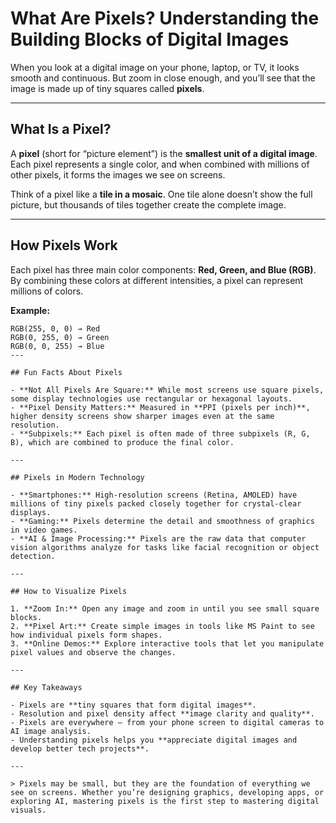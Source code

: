 # What Are Pixels? Understanding the Building Blocks of Digital Images

When you look at a digital image on your phone, laptop, or TV, it looks smooth and continuous. But zoom in close enough, and you’ll see that the image is made up of tiny squares called **pixels**.

---

## What Is a Pixel?

A **pixel** (short for “picture element”) is the **smallest unit of a digital image**. Each pixel represents a single color, and when combined with millions of other pixels, it forms the images we see on screens.

Think of a pixel like a **tile in a mosaic**. One tile alone doesn’t show the full picture, but thousands of tiles together create the complete image.

---

## How Pixels Work

Each pixel has three main color components: **Red, Green, and Blue (RGB)**. By combining these colors at different intensities, a pixel can represent millions of colors.

**Example:**

```text
RGB(255, 0, 0) → Red
RGB(0, 255, 0) → Green
RGB(0, 0, 255) → Blue
---

## Fun Facts About Pixels

- **Not All Pixels Are Square:** While most screens use square pixels, some display technologies use rectangular or hexagonal layouts.  
- **Pixel Density Matters:** Measured in **PPI (pixels per inch)**, higher density screens show sharper images even at the same resolution.  
- **Subpixels:** Each pixel is often made of three subpixels (R, G, B), which are combined to produce the final color.  

---

## Pixels in Modern Technology

- **Smartphones:** High-resolution screens (Retina, AMOLED) have millions of tiny pixels packed closely together for crystal-clear displays.  
- **Gaming:** Pixels determine the detail and smoothness of graphics in video games.  
- **AI & Image Processing:** Pixels are the raw data that computer vision algorithms analyze for tasks like facial recognition or object detection.  

---

## How to Visualize Pixels

1. **Zoom In:** Open any image and zoom in until you see small square blocks.  
2. **Pixel Art:** Create simple images in tools like MS Paint to see how individual pixels form shapes.  
3. **Online Demos:** Explore interactive tools that let you manipulate pixel values and observe the changes.  

---

## Key Takeaways

- Pixels are **tiny squares that form digital images**.  
- Resolution and pixel density affect **image clarity and quality**.  
- Pixels are everywhere — from your phone screen to digital cameras to AI image analysis.  
- Understanding pixels helps you **appreciate digital images and develop better tech projects**.  

---

> Pixels may be small, but they are the foundation of everything we see on screens. Whether you’re designing graphics, developing apps, or exploring AI, mastering pixels is the first step to mastering digital visuals.
